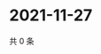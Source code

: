 # 2021-11-27

共 0 条

<!-- BEGIN WEIBO -->
<!-- 最后更新时间 Sat Nov 27 2021 19:11:51 GMT+0800 (China Standard Time) -->

<!-- END WEIBO -->
